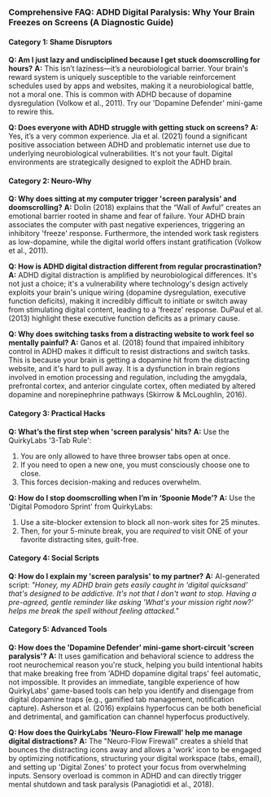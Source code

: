 ### **Comprehensive FAQ: ADHD Digital Paralysis: Why Your Brain Freezes on Screens (A Diagnostic Guide)**

#### **Category 1: Shame Disruptors**

**Q: Am I just lazy and undisciplined because I get stuck doomscrolling for hours?**
**A:** This isn’t laziness—it’s a neurobiological barrier. Your brain's reward system is uniquely susceptible to the variable reinforcement schedules used by apps and websites, making it a neurobiological battle, not a moral one. This is common with ADHD because of dopamine dysregulation (Volkow et al., 2011). Try our 'Dopamine Defender' mini-game to rewire this.

**Q: Does everyone with ADHD struggle with getting stuck on screens?**
**A:** Yes, it’s a very common experience. Jia et al. (2021) found a significant positive association between ADHD and problematic internet use due to underlying neurobiological vulnerabilities. It's not your fault. Digital environments are strategically designed to exploit the ADHD brain.

#### **Category 2: Neuro-Why**

**Q: Why does sitting at my computer trigger 'screen paralysis' and doomscrolling?**
**A:** Dolin (2018) explains that the “Wall of Awful” creates an emotional barrier rooted in shame and fear of failure. Your ADHD brain associates the computer with past negative experiences, triggering an inhibitory 'freeze' response. Furthermore, the intended work task registers as low-dopamine, while the digital world offers instant gratification (Volkow et al., 2011).

**Q: How is ADHD digital distraction different from regular procrastination?**
**A:** ADHD digital distraction is amplified by neurobiological differences. It's not just a choice; it's a vulnerability where technology's design actively exploits your brain's unique wiring (dopamine dysregulation, executive function deficits), making it incredibly difficult to initiate or switch away from stimulating digital content, leading to a 'freeze' response. DuPaul et al. (2013) highlight these executive function deficits as a primary cause.

**Q: Why does switching tasks from a distracting website to work feel so mentally painful?**
**A:** Ganos et al. (2018) found that impaired inhibitory control in ADHD makes it difficult to resist distractions and switch tasks. This is because your brain is getting a dopamine hit from the distracting website, and it's hard to pull away. It is a dysfunction in brain regions involved in emotion processing and regulation, including the amygdala, prefrontal cortex, and anterior cingulate cortex, often mediated by altered dopamine and norepinephrine pathways (Skirrow & McLoughlin, 2016).

#### **Category 3: Practical Hacks**

**Q: What’s the first step when 'screen paralysis' hits?**
**A:** Use the QuirkyLabs '3-Tab Rule':
1.  You are only allowed to have three browser tabs open at once.
2.  If you need to open a new one, you must consciously choose one to close.
3.  This forces decision-making and reduces overwhelm.

**Q: How do I stop doomscrolling when I’m in ‘Spoonie Mode’?**
**A:** Use the 'Digital Pomodoro Sprint' from QuirkyLabs:
1. Use a site-blocker extension to block all non-work sites for 25 minutes.
2. Then, for your 5-minute break, you are *required* to visit ONE of your favorite distracting sites, guilt-free.

#### **Category 4: Social Scripts**

**Q: How do I explain my 'screen paralysis' to my partner?**
**A:** AI-generated script: *"Honey, my ADHD brain gets easily caught in 'digital quicksand' that's designed to be addictive. It's not that I don't want to stop. Having a pre-agreed, gentle reminder like asking 'What's your mission right now?' helps me break the spell without feeling attacked."*

#### **Category 5: Advanced Tools**

**Q: How does the 'Dopamine Defender' mini-game short-circuit 'screen paralysis'?**
**A:** It uses gamification and behavioral science to address the root neurochemical reason you're stuck, helping you build intentional habits that make breaking free from 'ADHD dopamine digital traps' feel automatic, not impossible. It provides an immediate, tangible experience of how QuirkyLabs' game-based tools can help you identify and disengage from digital dopamine traps (e.g., gamified tab management, notification capture). Asherson et al. (2016) explains hyperfocus can be both beneficial and detrimental, and gamification can channel hyperfocus productively.

**Q: How does the QuirkyLabs 'Neuro-Flow Firewall' help me manage digital distractions?**
**A:** The "Neuro-Flow Firewall" creates a shield that bounces the distracting icons away and allows a 'work' icon to be engaged by optimizing notifications, structuring your digital workspace (tabs, email), and setting up 'Digital Zones' to protect your focus from overwhelming inputs. Sensory overload is common in ADHD and can directly trigger mental shutdown and task paralysis (Panagiotidi et al., 2018).